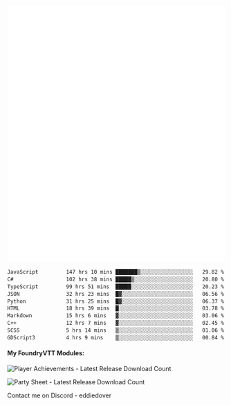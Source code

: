 
![](https://raw.githubusercontent.com/eddiedover/ghstats/master/generated/overview.svg)
![](https://raw.githubusercontent.com/eddiedover/ghstats/master/generated/languages.svg)

<!--START_SECTION:waka-->

```txt
JavaScript         147 hrs 10 mins ███████▒░░░░░░░░░░░░░░░░░   29.82 %
C#                 102 hrs 38 mins █████▒░░░░░░░░░░░░░░░░░░░   20.80 %
TypeScript         99 hrs 51 mins  █████░░░░░░░░░░░░░░░░░░░░   20.23 %
JSON               32 hrs 23 mins  █▓░░░░░░░░░░░░░░░░░░░░░░░   06.56 %
Python             31 hrs 25 mins  █▓░░░░░░░░░░░░░░░░░░░░░░░   06.37 %
HTML               18 hrs 39 mins  █░░░░░░░░░░░░░░░░░░░░░░░░   03.78 %
Markdown           15 hrs 6 mins   ▓░░░░░░░░░░░░░░░░░░░░░░░░   03.06 %
C++                12 hrs 7 mins   ▓░░░░░░░░░░░░░░░░░░░░░░░░   02.45 %
SCSS               5 hrs 14 mins   ▒░░░░░░░░░░░░░░░░░░░░░░░░   01.06 %
GDScript3          4 hrs 9 mins    ▒░░░░░░░░░░░░░░░░░░░░░░░░   00.84 %
```

<!--END_SECTION:waka-->

#### My FoundryVTT Modules:

  ![Player Achievements - Latest Release Download Count](https://img.shields.io/badge/dynamic/json?label=Player%20Achievements%20-%20Downloads@latest&query=assets%5B1%5D.download_count&url=https%3A%2F%2Fapi.github.com%2Frepos%2FEddieDover%2Ffvtt-player-achievements%2Freleases%2Flatest)

  ![Party Sheet - Latest Release Download Count](https://img.shields.io/badge/dynamic/json?label=Party%20Sheet%20-%20Downloads@latest&query=assets%5B1%5D.download_count&url=https%3A%2F%2Fapi.github.com%2Frepos%2FEddieDover%2Ffvtt-party-sheet%2Freleases%2Flatest)

<a rel="me" href="https://techhub.social/@EddieDover"></a>

Contact me on Discord - eddiedover
